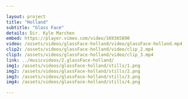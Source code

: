 ```yaml
---

layout: project
title: "Holland" 
subtitle: "Glass Face"
details: Dir. Kyle Marchen
embed: https://player.vimeo.com/video/169365890
video: /assets/videos/glassFace-holland/video/glassFace-holland.mp4
clip2: /assets/videos/glassFace-holland/video/clip_2.mp4
clip3: /assets/videos/glassFace-holland/video/clip_3.mp4
link: ../musicvideos/2.glassFace-holland/
img1: /assets/videos/glassFace-holland/stills/1.png
img2: /assets/videos/glassFace-holland/stills/2.png
img3: /assets/videos/glassFace-holland/stills/3.png
img4: /assets/videos/glassFace-holland/stills/4.png

---
```

